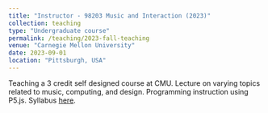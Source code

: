 ```yaml
---
title: "Instructor - 98203 Music and Interaction (2023)"
collection: teaching
type: "Undergraduate course"
permalink: /teaching/2023-fall-teaching
venue: "Carnegie Mellon University"
date: 2023-09-01
location: "Pittsburgh, USA"
---
```


Teaching a 3 credit self designed course at CMU. Lecture on varying topics related to music, computing, and design. Programming instruction using P5.js. Syllabus [here](https://drive.google.com/file/d/1-MKpeivYQDHd0Ziefjfn7tihIKY7G2vX/view?usp=sharing).
